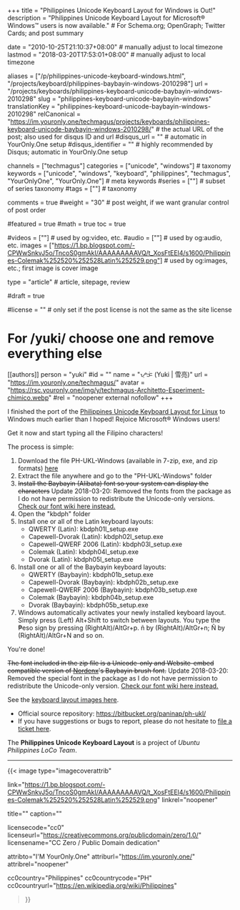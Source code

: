 +++
title = "Philippines Unicode Keyboard Layout for Windows is Out!"
description = "Philippines Unicode Keyboard Layout for Microsoft® Windows™ users is now available."                                                    # For Schema.org; OpenGraph; Twitter Cards; and post summary

date = "2010-10-25T21:10:37+08:00"                                        # manually adjust to local timezone
lastmod = "2018-03-20T17:53:01+08:00"                                     # manually adjust to local timezone

aliases = ["/p/philippines-unicode-keyboard-windows.html", "/projects/keyboard/philippines-baybayin-windows-2010298"]
url = "/projects/keyboards/philippines-keyboard-unicode-baybayin-windows-2010298"
slug = "philippines-keyboard-unicode-baybayin-windows"
translationKey = "philippines-keyboard-unicode-baybayin-windows-2010298"
relCanonical = "https://im.youronly.one/techmagus/projects/keyboards/philippines-keyboard-unicode-baybayin-windows-2010298/"                                                   # the actual URL of the post; also used for disqus ID and url
#disqus_url = ""                                                    # automatic in YourOnly.One setup
#disqus_identifier = ""                                             # highly recommended by Disqus; automatic in YourOnly.One setup

channels = ["techmagus"]
categories = ["unicode", "windows"]                                                   # taxonomy
keywords = ["unicode", "windows", "keyboard", "philippines", "techmagus", "YourOnlyOne", "YourOnly.One"]                                                     # meta keywords
#series = [""]                                                       # subset of series taxonomy
#tags = [""]                                                         # taxonomy

comments = true
#weight = "30"                                                        # post weight, if we want granular control of post order

#featured = true
#math = true
toc = true

#videos = [""]                                                       # used by og:video, etc.
#audio = [""]                                                        # used by og:audio, etc.
images = ["https://1.bp.blogspot.com/-CPWwSnkvJ5o/TncoS0gmAkI/AAAAAAAAAVQ/t_XosFtEEl4/s1600/Philippines-Colemak%252520%252528Latin%252529.png"]                                                       # used by og:images, etc.; first image is cover image

type = "article"                                                           # article, sitepage, review

#draft = true

#license = ""                                                       # only set if the post license is not the same as the site license

# For /yuki/ choose one and remove everything else
[[authors]]
  person = "yuki"
  #id = ""
  name = "ᜌᜓᜃᜒ (Yuki | 雪亮)"
  url = "https://im.youronly.one/techmagus/"
  avatar = "https://rsc.youronly.one/img/y/techmagus-Architetto-Esperiment-chimico.webp"
  #rel = "noopener external nofollow"
+++

I finished the port of the [Philippines Unicode Keyboard Layout for Linux](philippines-unicode-keyboard-layout-linux.md "Philippines Unicode Keyboard Layout for Linux") to Windows much earlier than I hoped! Rejoice Microsoft® Windows users!

Get it now and start typing all the Filipino characters!

<!--more-->

The process is simple:

<ol>
  <li>Download the file PH-UKL-Windows (available in 7-zip, exe, and zip formats) <a href="https://bitbucket.org/paninap/ph-ukl/downloads" rel="noopener external nofollow" referrerpolicy="strict-origin-when-cross-origin">here</a></li>
  <li>Extract the file anywhere and go to the "PH-UKL-Windows" folder</li>
  <li><del>Install the Baybayin (Alibata) font so your system can display the characters</del> Update 2018-03-20: Removed the fonts from the package as I do not have permission to redistribute the Unicode-only versions. <a href="https://bitbucket.org/paninap/ph-ukl/wiki/Fonts" rel="noopener external nofollow" referrerpolicy="strict-origin-when-cross-origin">Check our font wiki here instead.</a></li>
  <li>Open the "kbdph" folder</li>
  <li>Install one or all of the Latin keyboard layouts:
    <ul class="custom_liststyle omark-black list-red">
      <li>QWERTY (Latin): kbdph01l_setup.exe</li>
      <li>Capewell-Dvorak (Latin): kbdph02l_setup.exe</li>
      <li>Capewell-QWERF 2006 (Latin): kbdph03l_setup.exe</li>
      <li>Colemak (Latin): kbdph04l_setup.exe</li>
      <li>Dvorak (Latin): kbdph05l_setup.exe</li>
    </ul>
  </li>
  <li>Install one or all of the Baybayin keyboard layouts:
    <ul class="custom_liststyle omark-black list-red">
      <li>QWERTY (Baybayin): kbdph01b_setup.exe</li>
      <li>Capewell-Dvorak (Baybayin): kbdph02b_setup.exe</li>
      <li>Capewell-QWERF 2006 (Baybayin): kbdph03b_setup.exe</li>
      <li>Colemak (Baybayin): kbdph04b_setup.exe</li>
      <li>Dvorak (Baybayin): kbdph05b_setup.exe</li>
    </ul>
  </li>
  <li>Windows automatically activates your newly installed keyboard layout. Simply press (Left) Alt+Shift to switch between layouts. You type the ₱eso sign by pressing (RightAlt)/AltGr+p. ñ by (RightAlt)/AltGr+n; Ñ by (RightAlt)/AltGr+N and so on.</li>
</ol>

You're done!

<del>The font included in the zip file is a Unicode-only and Website-embed compatible version of <a href="https://nordenx.com" rel="noopener external nofollow" referrerpolicy="strict-origin-when-cross-origin">Nordenx</a>'s Baybayin brush font.</del> Update 2018-03-20: Removed the special font in the package as I do not have permission to redistribute the Unicode-only version. <a href="https://bitbucket.org/paninap/ph-ukl/wiki/Fonts" rel="noopener external nofollow" referrerpolicy="strict-origin-when-cross-origin">Check our font wiki here instead.</a>

See the [keyboard layout images here](philippines-unicode-keyboard-layout.md "Philippines Unicode Keyboard Layout").

<ul class="custom_liststyle checkmark list-green">
  <li>Official source repository: <a href="https://bitbucket.org/paninap/ph-ukl/" rel="noopener external nofollow" referrerpolicy="strict-origin-when-cross-origin">https://bitbucket.org/paninap/ph-ukl/</a></li>
  <li>If you have suggestions or bugs to report, please do not hesitate to <a href="https://bitbucket.org/paninap/ph-ukl/issues" rel="noopener external nofollow" referrerpolicy="strict-origin-when-cross-origin">file a ticket here</a>.</li>
</ul>

The **Philippines Unicode Keyboard Layout** is a project of *Ubuntu Philippines LoCo Team*.

---

{{< image
  type="imagecoverattrib"

  link="https://1.bp.blogspot.com/-CPWwSnkvJ5o/TncoS0gmAkI/AAAAAAAAAVQ/t_XosFtEEl4/s1600/Philippines-Colemak%252520%252528Latin%252529.png"
  linkrel="noopener"

  title=""
  caption=""

  licensecode="cc0"
  licenseurl="https://creativecommons.org/publicdomain/zero/1.0/"
  licensename="CC Zero / Public Domain dedication"

  attribto="I'M YourOnly.One"
  attriburl="https://im.youronly.one/"
  attribrel="noopener"

  cc0country="Philippines"
  cc0countrycode="PH"
  cc0countryurl="https://en.wikipedia.org/wiki/Philippines"
>}}
